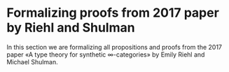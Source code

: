 # Formalizing proofs from 2017 paper by Riehl and Shulman

In this section we are formalizing all propositions and proofs from the 2017 paper
«A type theory for synthetic ∞-categories» by Emily Riehl and Michael Shulman.
